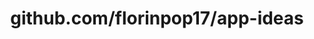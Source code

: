 ---
layout: post
title: github.com/florinpop17/app-ideas
categories: link
tags: [انگلیسی, گیت‌هاب, برنامه‌نویسی]
---